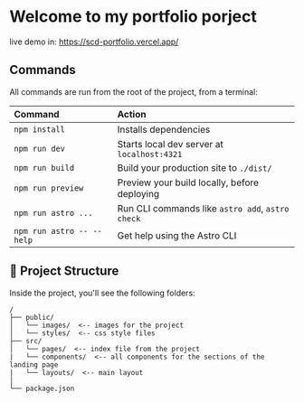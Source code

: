 # Welcome to my portfolio porject

live demo in: https://scd-portfolio.vercel.app/

## Commands

All commands are run from the root of the project, from a terminal:

| Command                   | Action                                           |
| :------------------------ | :----------------------------------------------- |
| `npm install`             | Installs dependencies                            |
| `npm run dev`             | Starts local dev server at `localhost:4321`      |
| `npm run build`           | Build your production site to `./dist/`          |
| `npm run preview`         | Preview your build locally, before deploying     |
| `npm run astro ...`       | Run CLI commands like `astro add`, `astro check` |
| `npm run astro -- --help` | Get help using the Astro CLI                     |

## 🚀 Project Structure

Inside the project, you'll see the following folders:

```text
/
├── public/
│   └── images/  <-- images for the project
│   └── styles/  <-- css style files
├── src/
│   └── pages/  <-- index file from the project
|   └── components/  <-- all components for the sections of the landing page
|   └── layouts/  <-- main layout
│       
└── package.json
```
